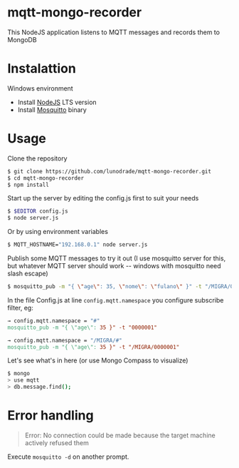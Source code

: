 mqtt-mongo-recorder
===========

This NodeJS application listens to MQTT messages and records them to MongoDB

Instalattion
=======

Windows environment
* Install [NodeJS](https://nodejs.org/en/)  LTS version
* Install [Mosquitto](https://mosquitto.org/download/) binary

Usage
=======

Clone the repository
```bash
$ git clone https://github.com/lunodrade/mqtt-mongo-recorder.git
$ cd mqtt-mongo-recorder
$ npm install
```

Start up the server by editing the config.js first to suit your needs
```bash
$ $EDITOR config.js
$ node server.js
```

Or by using environment variables
```bash
$ MQTT_HOSTNAME="192.168.0.1" node server.js
```

Publish some MQTT messages to try it out (I use mosquitto server for this, but whatever MQTT server should work -- windows with mosquitto need slash escape)
```bash
$ mosquitto_pub -m "{ \"age\": 35, \"nome\": \"fulano\" }" -t "/MIGRA/0000001"
```

In the file Config.js at line `config.mqtt.namespace` you configure subscribe filter, eg:
```mk
→ config.mqtt.namespace = "#"
mosquitto_pub -m "{ \"age\": 35 }" -t "0000001"
```
```mk
→ config.mqtt.namespace = "/MIGRA/#"
mosquitto_pub -m "{ \"age\": 35 }" -t "/MIGRA/0000001"
```

Let's see what's in here (or use Mongo Compass to visualize)
```bash
$ mongo
> use mqtt
> db.message.find();
```

Error handling
=======

> Error: No connection could be made because the target machine actively refused them

Execute `mosquitto -d` on another prompt.


